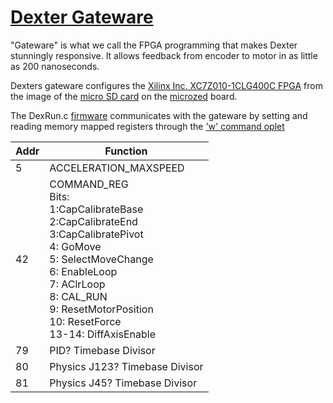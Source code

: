 # [Dexter Gateware](https://github.com/HaddingtonDynamics/Dexter/tree/master/Gateware)

"Gateware" is what we call the FPGA programming that makes Dexter stunningly responsive. It allows feedback from encoder to motor in as little as 200 nanoseconds. 

Dexters gateware configures the [Xilinx Inc. XC7Z010-1CLG400C FPGA](http://www.xilinx.com/support/documentation/data_sheets/ds190-Zynq-7000-Overview.pdf) from the image of the [micro SD card](SD-Card-Image) on the [microzed](http://zedboard.org/product/microzed) board. 

The DexRun.c [firmware](Firmware) communicates with the gateware by setting and reading memory mapped registers through the ['w' command oplet](oplet-write)

Addr | Function
---- | ---------
5 | ACCELERATION_MAXSPEED 
42 | COMMAND_REG<BR> Bits:<BR>1:CapCalibrateBase<BR>2:CapCalibrateEnd<BR>3:CapCalibratePivot<BR>4: GoMove<BR>5: SelectMoveChange<BR>6: EnableLoop<BR>7: AClrLoop <BR>8: CAL_RUN <BR>9: ResetMotorPosition <BR>10: ResetForce <BR> 13-14: DiffAxisEnable
79| PID? Timebase Divisor
80| Physics J123? Timebase Divisor
81| Physics J45? Timebase Divisor